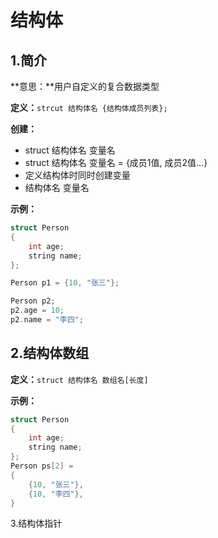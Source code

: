 # 结构体

## 1.简介

**意思：**用户自定义的复合数据类型

**定义：**`strcut 结构体名 {结构体成员列表};`

**创建：**

- struct  结构体名 变量名
- struct  结构体名 变量名 = {成员1值, 成员2值...}
- 定义结构体时同时创建变量
- 结构体名 变量名

**示例：**

```C++
struct Person
{
	int age;
	string name;
};

Person p1 = {10, "张三"};

Person p2;
p2.age = 10;
p2.name = "李四";
```



## 2.结构体数组

**定义：**`struct 结构体名 数组名[长度]`

**示例：**

```C++
struct Person
{
	int age;
	string name;
};
Person ps[2] = 
{
    {10, "张三"},    
    {10, "李四"},    
}
```



3.结构体指针